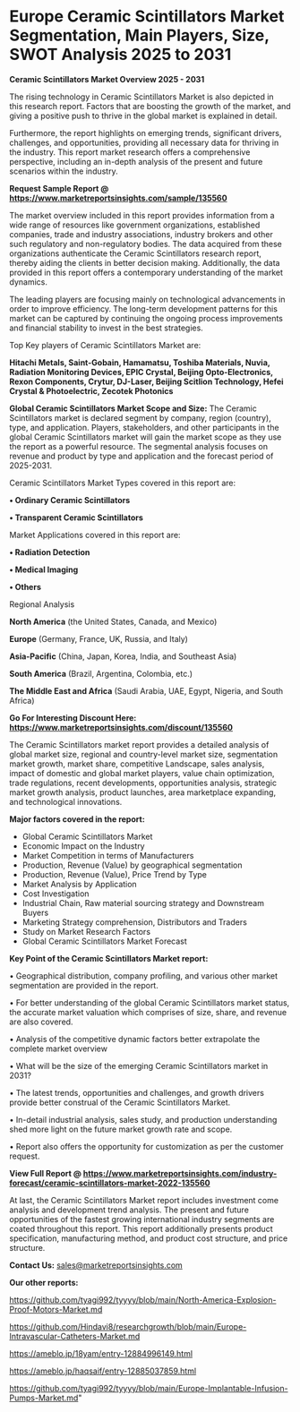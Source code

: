# Europe Ceramic Scintillators Market Segmentation, Main Players, Size, SWOT Analysis 2025 to 2031

<Strong> Ceramic Scintillators Market Overview 2025 - 2031</strong>

The rising technology in Ceramic Scintillators Market is also depicted in this research report. Factors that are boosting the growth of the market, and giving a positive push to thrive in the global market is explained in detail.

Furthermore, the report highlights on emerging trends, significant drivers, challenges, and opportunities, providing all necessary data for thriving in the industry. This report market research offers a comprehensive perspective, including an in-depth analysis of the present and future scenarios within the industry.

<strong>Request Sample Report @ <a href=https://www.marketreportsinsights.com/sample/135560>https://www.marketreportsinsights.com/sample/135560</a></strong>

The market overview included in this report provides information from a wide range of resources like government organizations, established companies, trade and industry associations, industry brokers and other such regulatory and non-regulatory bodies. The data acquired from these organizations authenticate the Ceramic Scintillators research report, thereby aiding the clients in better decision making. Additionally, the data provided in this report offers a contemporary understanding of the market dynamics.

The leading players are focusing mainly on technological advancements in order to improve efficiency. The long-term development patterns for this market can be captured by continuing the ongoing process improvements and financial stability to invest in the best strategies.

Top Key players of Ceramic Scintillators Market are:

<strong>Hitachi Metals, Saint-Gobain, Hamamatsu, Toshiba Materials, Nuvia, Radiation Monitoring Devices, EPIC Crystal, Beijing Opto-Electronics, Rexon Components, Crytur, DJ-Laser, Beijing Scitlion Technology, Hefei Crystal & Photoelectric, Zecotek Photonics</strong>

<strong><b>Global Ceramic Scintillators Market Scope and Size:</b></strong>
The Ceramic Scintillators market is declared segment by company, region (country), type, and application. Players, stakeholders, and other participants in the global Ceramic Scintillators market will gain the market scope as they use the report as a powerful resource. The segmental analysis focuses on revenue and product by type and application and the forecast period of 2025-2031.

Ceramic Scintillators Market Types covered in this report are:

<strong>• Ordinary Ceramic Scintillators

• Transparent Ceramic Scintillators</strong>

Market Applications covered in this report are:

<strong>• Radiation Detection

• Medical Imaging

• Others</strong> 

Regional Analysis

<strong>North America</strong> (the United States, Canada, and Mexico)

<strong>Europe</strong> (Germany, France, UK, Russia, and Italy)

<strong>Asia-Pacific</strong> (China, Japan, Korea, India, and Southeast Asia)

<strong>South America</strong> (Brazil, Argentina, Colombia, etc.)

<strong>The Middle East and Africa</strong> (Saudi Arabia, UAE, Egypt, Nigeria, and South Africa)

<strong>Go For Interesting Discount Here: <a href=https://www.marketreportsinsights.com/discount/135560>https://www.marketreportsinsights.com/discount/135560</a></strong>

The Ceramic Scintillators market report provides a detailed analysis of global market size, regional and country-level market size, segmentation market growth, market share, competitive Landscape, sales analysis, impact of domestic and global market players, value chain optimization, trade regulations, recent developments, opportunities analysis, strategic market growth analysis, product launches, area marketplace expanding, and technological innovations.

<strong><b>Major factors covered in the report:</b></strong>
<ul>
  <li>Global Ceramic Scintillators Market </li>
  <li>Economic Impact on the Industry</li>
  <li>Market Competition in terms of Manufacturers</li>
  <li>Production, Revenue (Value) by geographical segmentation</li>
  <li>Production, Revenue (Value), Price Trend by Type</li>
  <li>Market Analysis by Application</li>
  <li>Cost Investigation</li>
  <li>Industrial Chain, Raw material sourcing strategy and Downstream Buyers</li>
  <li>Marketing Strategy comprehension, Distributors and Traders</li>
  <li>Study on Market Research Factors</li>
  <li>Global Ceramic Scintillators Market Forecast</li>
</ul>

<strong><b>Key Point of the Ceramic Scintillators Market report:</b></strong>

• Geographical distribution, company profiling, and various other market segmentation are provided in the report.

• For better understanding of the global Ceramic Scintillators market status, the accurate market valuation which comprises of size, share, and revenue are also covered.

• Analysis of the competitive dynamic factors better extrapolate the complete market overview

• What will be the size of the emerging Ceramic Scintillators market in 2031?

• The latest trends, opportunities and challenges, and growth drivers provide better construal of the Ceramic Scintillators Market.

• In-detail industrial analysis, sales study, and production understanding shed more light on the future market growth rate and scope.

• Report also offers the opportunity for customization as per the customer request.

<strong><b>View Full Report @ <a href=https://www.marketreportsinsights.com/industry-forecast/ceramic-scintillators-market-2022-135560>https://www.marketreportsinsights.com/industry-forecast/ceramic-scintillators-market-2022-135560</a></b></strong>


At last, the Ceramic Scintillators Market report includes investment come analysis and development trend analysis. The present and future opportunities of the fastest growing international industry segments are coated throughout this report. This report additionally presents product specification, manufacturing method, and product cost structure, and price structure.

<strong>Contact Us:</strong>
sales@marketreportsinsights.com

<strong>Our other reports:</strong>

<a href=https://github.com/tyagi992/tyyyy/blob/main/North-America-Explosion-Proof-Motors-Market.md>https://github.com/tyagi992/tyyyy/blob/main/North-America-Explosion-Proof-Motors-Market.md</a>

<a href=https://github.com/Hindavi8/researchgrowth/blob/main/Europe-Intravascular-Catheters-Market.md>https://github.com/Hindavi8/researchgrowth/blob/main/Europe-Intravascular-Catheters-Market.md</a>

<a href=https://ameblo.jp/18yam/entry-12884996149.html>https://ameblo.jp/18yam/entry-12884996149.html</a>

<a href=https://ameblo.jp/haqsaif/entry-12885037859.html>https://ameblo.jp/haqsaif/entry-12885037859.html</a>

<a href=https://github.com/tyagi992/tyyyy/blob/main/Europe-Implantable-Infusion-Pumps-Market.md>https://github.com/tyagi992/tyyyy/blob/main/Europe-Implantable-Infusion-Pumps-Market.md</a>"
